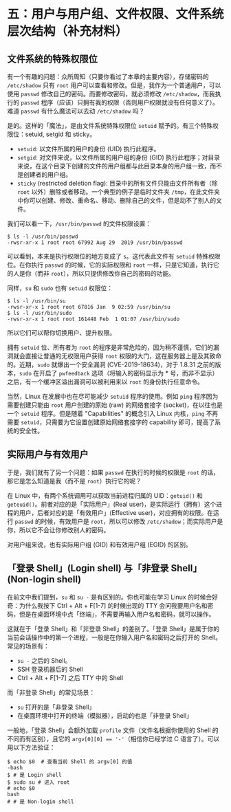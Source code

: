 # 五：用户与用户组、文件权限、文件系统层次结构（补充材料）

## 文件系统的特殊权限位

有一个有趣的问题：众所周知（只要你看过了本章的主要内容），存储密码的 `/etc/shadow` 只有 `root` 用户可以查看和修改。但是，我作为一个普通用户，可以使用 `passwd` 修改自己的密码。而要修改密码，就必须修改 `/etc/shadow`，而我执行的 `passwd` 程序（应该）只拥有我的权限（否则用户权限就没有任何意义了）。难道 `passwd` 有什么魔法可以去动 `/etc/shadow` 吗？

是的。这样的「魔法」，是由文件系统特殊权限位 `setuid` 赋予的。有三个特殊权限位：setuid, setgid 和 sticky。

- `setuid`: 以文件所属的用户的身份 (UID) 执行此程序。
- `setgid`: 对文件来说，以文件所属的用户组的身份 (GID) 执行此程序；对目录来说，在这个目录下创建的文件的用户组都与此目录本身的用户组一致，而不是创建者的用户组。
- `sticky` (restricted deletion flag): 目录中的所有文件只能由文件所有者（除 `root` 以外）删除或者移动。一个典型的例子是临时文件夹 `/tmp`，在此文件夹中你可以创建、修改、重命名、移动、删除自己的文件，但是动不了别人的文件。

我们可以看一下，`/usr/bin/passwd` 的文件权限设置：

```shell
$ ls -l /usr/bin/passwd
-rwsr-xr-x 1 root root 67992 Aug 29  2019 /usr/bin/passwd
```

可以看到，本来是执行权限位的地方变成了 `s`。这代表此文件有 `setuid` 特殊权限位。在你执行 `passwd` 的时候，它的实际权限和 `root` 一样，只是它知道，执行它的人是你（而非 `root`），所以只提供修改你自己的密码的功能。

同样，`su` 和 `sudo` 也有 `setuid` 权限位：

```
$ ls -l /usr/bin/su
-rwsr-xr-x 1 root root 67816 Jan  9 02:59 /usr/bin/su
$ ls -l /usr/bin/sudo
-rwsr-xr-x 1 root root 161448 Feb  1 01:07 /usr/bin/sudo
```

所以它们可以帮你切换用户、提升权限。

拥有 `setuid` 位、所有者为 `root` 的程序是非常危险的，因为稍不谨慎，它们的漏洞就会直接让普通的无权限用户获得 `root` 权限的大门，这在服务器上是及其致命的。近期，`sudo` 就爆出一个安全漏洞 (CVE-2019-18634)，对于 1.8.31 之前的版本，`sudo` 在开启了 `pwfeedback` 选项（将输入的密码显示为 \* 号，而非不显示）之后，有一个缓冲区溢出漏洞可以被利用来以 `root` 的身份执行任意命令。

当然，Linux 在发展中也在尽可能减少 `setuid` 程序的使用。例如 `ping` 程序因为需要创建只能由 `root` 用户创建的原始 (raw) 的网络套接字 (socket)，在以往也是一个 `setuid` 程序。但是随着 "Capabilities" 的概念引入 Linux 内核，`ping` 不再需要 `setuid`，只需要为它设置创建原始网络套接字的 capability 即可，提高了系统的安全性。

## 实际用户与有效用户

于是，我们就有了另一个问题：如果 `passwd` 在执行的时候的权限是 `root` 的话，那它是怎么知道是我（而不是 `root`）执行它的呢？

在 Linux 中，有两个系统调用可以获取当前进程归属的 UID：`getuid()` 和 `geteuid()`。前者对应的是「实际用户」(Real user)，是实际运行（拥有）这个进程的用户，后者对应的是「有效用户」(Effective user)，对应拥有的权限。在运行 `passwd` 的时候，有效用户是 `root`，所以可以修改 `/etc/shadow`；而实际用户是你，所以它不会让你修改别人的密码。

对用户组来说，也有实际用户组 (GID) 和有效用户组 (EGID) 的区别。

## 「登录 Shell」(Login shell) 与「非登录 Shell」(Non-login shell)

在前文中我们提到，`su` 和 `su -` 是有区别的。你也可能在学习 Linux 的时候会好奇：为什么我按下 Ctrl + Alt + F\[1-7\] 的时候出现的 TTY 会问我要用户名和密码，但是在桌面环境中点「终端」，不需要再输入用户名和密码，就可以操作。

这就在于「登录 Shell」和「非登录 Shell」的差别了。「登录 Shell」是属于你的当前会话操作中的第一个进程，一般是在你输入用户名和密码之后打开的 Shell。常见的场景有：

- `su -` 之后的 Shell。
- SSH 登录机器后的 Shell
- Ctrl + Alt + F\[1-7\] 之后 TTY 中的 Shell

而「非登录 Shell」的常见场景：

- `su` 打开的是「非登录 Shell」
- 在桌面环境中打开的终端（模拟器），启动的也是「非登录 Shell」

一般地，「登录 Shell」会额外加载 `profile` 文件（文件名根据你使用的 Shell 的不同而有区别），且它的 `argv[0][0] == '-'`（相信你已经学过 C 语言了）。可以用以下方法验证：

```shell
$ echo $0  # 查看当前 Shell 的 argv[0] 的值
-bash
$ # 是 Login shell
$ sudo su # 进入 root
# echo $0
bash
# # 是 Non-login shell
```

